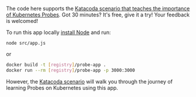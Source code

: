The code here supports the [Katacoda scenario that teaches the importance of Kubernetes Probes](https://katacoda.com/javajon/courses/kubernetes-fundamentals/probes). Got 30 minutes? It's free, give it a try! Your feedback is welcomed!

To run this app locally [install Node](https://nodejs.org/en/download/) and run:

`node src/app.js`

or

```bash
docker build -t [registry]/probe-app .
docker run --rm [registry]/probe-app -p 3000:3000
```

However, the [Katacoda scenario](https://katacoda.com/javajon/courses/kubernetes-fundamentals/probes) will walk you through the journey of learning Probes on Kubernetes using this app.

